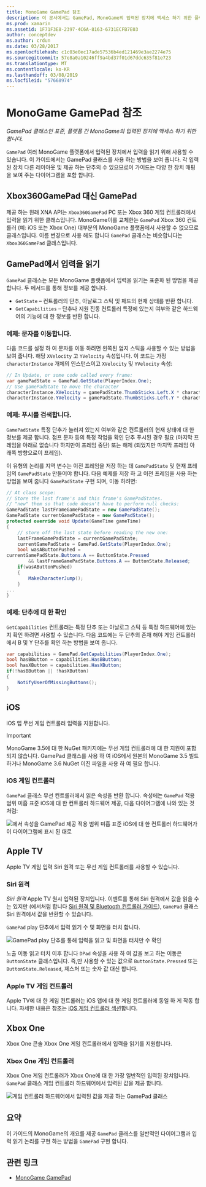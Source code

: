 ```yaml
---
title: MonoGame GamePad 참조
description: 이 문서에서는 GamePad, MonoGame의 입력된 장치에 액세스 하기 위한 플랫폼 간 클래스를 설명 합니다. gamepad에서 입력을 읽는 방법에 설명 하 고 예제 코드를 제공 합니다.
ms.prod: xamarin
ms.assetid: 1F71F3E8-2397-4C6A-8163-6731ECFB7E03
author: conceptdev
ms.author: crdun
ms.date: 03/28/2017
ms.openlocfilehash: c1c03e0ec17ade57536b4ed121469e3ae2274e75
ms.sourcegitcommit: 57e8a0a10246ff9a4bd37f01d67ddc635f81e723
ms.translationtype: MT
ms.contentlocale: ko-KR
ms.lasthandoff: 03/08/2019
ms.locfileid: "57668974"
---
```

# <a name="monogame-gamepad-reference"></a>MonoGame GamePad 참조

_GamePad 클래스인 표준, 플랫폼 간 MonoGame의 입력된 장치에 액세스 하기 위한 합니다._

`GamePad` 여러 MonoGame 플랫폼에서 입력된 장치에서 입력을 읽기 위해 사용할 수 있습니다. 이 가이드에서는 GamePad 클래스를 사용 하는 방법을 보여 줍니다. 각 입력된 장치 다른 레이아웃 및 제공 하는 단추의 수 있으므로이 가이드는 다양 한 장치 매핑을 보여 주는 다이어그램을 포함 합니다.

## <a name="gamepad-as-a-replacement-for-xbox360gamepad"></a>Xbox360GamePad 대신 GamePad

제공 하는 원래 XNA API는 `Xbox360GamePad` PC 또는 Xbox 360 게임 컨트롤러에서 입력을 읽기 위한 클래스입니다. MonoGame이를 교체한는 `GamePad` Xbox 360 컨트롤러 (예: iOS 또는 Xbox One) 대부분의 MonoGame 플랫폼에서 사용할 수 없으므로 클래스입니다. 이름 변경으로 사용 해도 합니다 `GamePad` 클래스는 비슷합니다는 `Xbox360GamePad` 클래스입니다.

## <a name="reading-input-from-gamepad"></a>GamePad에서 입력을 읽기

`GamePad` 클래스는 모든 MonoGame 플랫폼에서 입력을 읽기는 표준화 된 방법을 제공 합니다. 두 메서드를 통해 정보를 제공 합니다.

- `GetState` – 컨트롤러의 단추, 아날로그 스틱 및 패드의 현재 상태를 반환 합니다.
- `GetCapabilities` – 단추나 지원 진동 컨트롤러 특정에 있는지 여부와 같은 하드웨어의 기능에 대 한 정보를 반환 합니다.

### <a name="example-moving-a-character"></a>예제: 문자를 이동합니다.

다음 코드를 설정 하 여 문자를 이동 하려면 왼쪽된 엄지 스틱을 사용할 수 있는 방법을 보여 줍니다. 해당 `XVelocity` 고 `YVelocity` 속성입니다. 이 코드는 가정 `characterInstance` 개체의 인스턴스이고 `XVelocity` 및 `YVelocity` 속성:

```csharp
// In Update, or some code called every frame:
var gamePadState = GamePad.GetState(PlayerIndex.One);
// Use gamePadState to move the character
characterInstance.XVelocity = gamePadState.ThumbSticks.Left.X * characterInstance.MaxSpeed;
characterInstance.YVelocity = gamePadState.ThumbSticks.Left.Y * characterInstance.MaxSpeed;
```

### <a name="example-detecting-pushes"></a>예제: 푸시를 검색합니다.

`GamePadState` 특정 단추가 눌러져 있는지 여부와 같은 컨트롤러의 현재 상태에 대 한 정보를 제공 합니다. 점프 문자 등의 특정 작업을 확인 단추 푸시된 경우 필요 (마지막 프레임을 아래로 없습니다 하지만이 프레임 중단) 또는 해제 (되었지만 마지막 프레임 아래쪽 방향으로이 프레임).

이 유형의 논리를 지역 변수는 이전 프레임을 저장 하는 데 `GamePadState` 및 현재 프레임의 `GamePadState` 만들어야 합니다. 다음 예제를 저장 하 고 이전 프레임을 사용 하는 방법을 보여 줍니다 `GamePadState` 구현 되며, 이동 하려면:

```csharp
// At class scope:
// Store the last frame's and this frame's GamePadStates.
// "new" them so that code doesn't have to perform null checks:
GamePadState lastFrameGamePadState = new GamePadState();
GamePadState currentGamePadState = new GamePadState();
protected override void Update(GameTime gameTime)
{
    // store off the last state before reading the new one:
    lastFrameGamePadState = currentGamePadState;
    currentGamePadState = GamePad.GetState(PlayerIndex.One);
    bool wasAButtonPushed =
currentGamePadState.Buttons.A == ButtonState.Pressed
        && lastFrameGamePadState.Buttons.A == ButtonState.Released;
    if(wasAButtonPushed)
    {
        MakeCharacterJump();
    }
...
}
```

### <a name="example-checking-for-buttons"></a>예제: 단추에 대 한 확인

`GetCapabilities` 컨트롤러는 특정 단추 또는 아날로그 스틱 등 특정 하드웨어에 있는지 확인 하려면 사용할 수 있습니다. 다음 코드에는 두 단추의 존재 해야 게임 컨트롤러에서 B 및 Y 단추를 확인 하는 방법을 보여 줍니다.

```csharp
var capabilities = GamePad.GetCapabilities(PlayerIndex.One);
bool hasBButton = capabilities.HasBButton;
bool hasXButton = capabilities.HasXButton;
if(!hasBButton || !hasXButton)
{
    NotifyUserOfMissingButtons();
}
```

## <a name="ios"></a>iOS

iOS 앱 무선 게임 컨트롤러 입력을 지원합니다.

> [!IMPORTANT]
> MonoGame 3.5에 대 한 NuGet 패키지에는 무선 게임 컨트롤러에 대 한 지원이 포함 되지 않습니다. GamePad 클래스를 사용 하 여 iOS에서 원본의 MonoGame 3.5 빌드하거나 MonoGame 3.6 NuGet 이진 파일을 사용 하 여 필요 합니다.

### <a name="ios-game-controller"></a>iOS 게임 컨트롤러

`GamePad` 클래스 무선 컨트롤러에서 읽은 속성을 반환 합니다. 속성에는 `GamePad` 적용 범위 미흡 표준 iOS에 대 한 컨트롤러 하드웨어 제공, 다음 다이어그램에 나와 있는 것 처럼:

![](input-images/image1.png "에서 속성을 GamePad 제공 적용 범위 미흡 표준 iOS에 대 한 컨트롤러 하드웨어가이 다이어그램에 표시 된 대로")

## <a name="apple-tv"></a>Apple TV

Apple TV 게임 입력 Siri 원격 또는 무선 게임 컨트롤러를 사용할 수 있습니다.

### <a name="siri-remote"></a>Siri 원격

*Siri 원격* Apple TV 원시 입력된 장치입니다. 이벤트를 통해 Siri 원격에서 값을 읽을 수는 있지만 (에서처럼 합니다 [Siri 원격 및 Bluetooth 컨트롤러 가이드](~/ios/tvos/platform/remote-bluetooth.md)), `GamePad` 클래스 Siri 원격에서 값을 반환할 수 있습니다.

`GamePad` play 단추에서 입력 읽기 수 및 화면을 터치 합니다.

![](input-images/image2.png "GamePad play 단추를 통해 입력을 읽고 및 화면을 터치만 수 확인")

노출 이동 읽고 터치 이후 합니다 `DPad` 속성을 사용 하 여 값을 보고 하는 이동은 `ButtonState` 클래스입니다. 즉,만 사용할 수 있는 값으로 `ButtonState.Pressed` 또는 `ButtonState.Released`, 제스처 또는 숫자 값 대신 합니다.

### <a name="apple-tv-game-controller"></a>Apple TV 게임 컨트롤러

Apple TV에 대 한 게임 컨트롤러는 iOS 앱에 대 한 게임 컨트롤러에 동일 하 게 작동 합니다. 자세한 내용은 참조는 [iOS 게임 컨트롤러 섹션](#iOS-game-controller)합니다. 

## <a name="xbox-one"></a>Xbox One

Xbox One 콘솔 Xbox One 게임 컨트롤러에서 입력을 읽기를 지원합니다.

### <a name="xbox-one-game-controller"></a>Xbox One 게임 컨트롤러

Xbox One 게임 컨트롤러가 Xbox One에 대 한 가장 일반적인 입력된 장치입니다. `GamePad` 클래스 게임 컨트롤러 하드웨어에서 입력된 값을 제공 합니다.

![](input-images/image3.png "게임 컨트롤러 하드웨어에서 입력된 값을 제공 하는 GamePad 클래스")

## <a name="summary"></a>요약

이 가이드의 MonoGame의 개요를 제공 `GamePad` 클래스를 일반적인 다이어그램과 입력 읽기 논리를 구현 하는 방법을 `GamePad` 구현 합니다.

## <a name="related-links"></a>관련 링크

- [MonoGame GamePad](http://www.monogame.net/documentation/?page=T_Microsoft_Xna_Framework_Input_GamePad)
